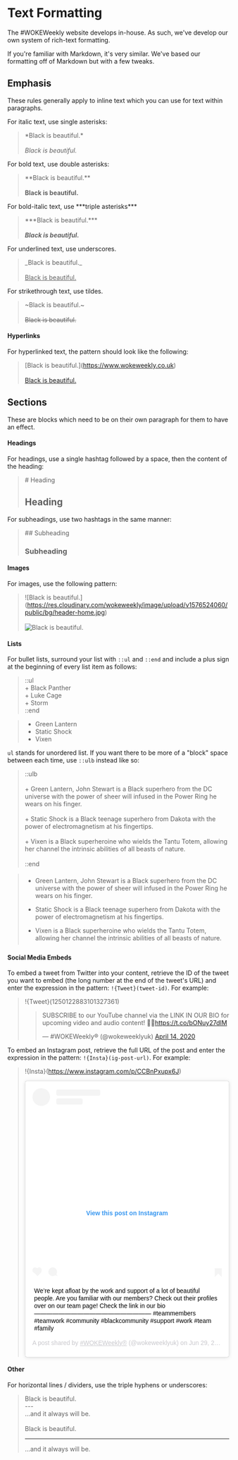 # Text Formatting

The #WOKEWeekly website develops in-house. As such, we've develop our own system of rich-text formatting.

If you're familiar with Markdown, it's very similar. We've based our formatting off of Markdown but with a few tweaks.

## Emphasis

These rules generally apply to inline text which you can use for text within paragraphs.

For italic text, use single asterisks:

> \*Black is beautiful.\*
> <br><br>
> _Black is beautiful._

For bold text, use double asterisks:

> \*\*Black is beautiful.\*\*
> <br><br>
> **Black is beautiful.**

For bold-italic text, use \*\*\*triple asterisks\*\*\*

> \*\*\*Black is beautiful.\*\*\*
> <br><br>
> **_Black is beautiful._**

For underlined text, use underscores.

> \_Black is beautiful.\_
> <br><br>
> <span style="text-decoration: underline">Black is beautiful.<span>

For strikethrough text, use tildes.

> ~Black is beautiful.~
> <br><br>
> ~~Black is beautiful.~~

#### Hyperlinks

For hyperlinked text, the pattern should look like the following:

> \[Black is beautiful.](https://www.wokeweekly.co.uk)
> <br><br>
> [Black is beautiful.](https://www.wokeweekly.co.uk)

## Sections

These are blocks which need to be on their own paragraph for them to have an effect.

#### Headings

For headings, use a single hashtag followed by a space, then the content of the heading:

> \# Heading
>
> ## Heading

For subheadings, use two hashtags in the same manner:

> \#\# Subheading
>
> ### Subheading

#### Images

For images, use the following pattern:

> \!\[Black is beautiful.](https://res.cloudinary.com/wokeweekly/image/upload/v1576524060/public/bg/header-home.jpg)
<br><br>
![Black is beautiful.](https://res.cloudinary.com/wokeweekly/image/upload/v1576524060/public/bg/header-home.jpg)

#### Lists

For bullet lists, surround your list with `::ul` and `::end` and include a plus sign at the beginning of every list item as follows:

> ::ul<br>
> \+ Black Panther<br>
> \+ Luke Cage<br>
> \+ Storm<br>
> ::end

<blockquote>
  <ul>
    <li>Green Lantern</li>
    <li>Static Shock</li>
    <li>Vixen</li>
  </ul>
</blockquote>

`ul` stands for unordered list. If you want there to be more of a "block" space between each time, use `::ulb` instead like so:

> ::ulb<br><br>
> \+ Green Lantern, John Stewart is a Black superhero from the DC universe with the power of sheer will infused in the Power Ring he wears on his finger.<br><br>
> \+ Static Shock is a Black teenage superhero from Dakota with the power of electromagnetism at his fingertips.<br><br>
> \+ Vixen is a Black superheroine who wields the Tantu Totem, allowing her channel the intrinsic abilities of all beasts of nature.<br><br>
> ::end

<blockquote>
  <ul>
    <li style="padding: .5em 0">Green Lantern, John Stewart is a Black superhero from the DC universe with the power of sheer will infused in the Power Ring he wears on his finger.</li>
    <li style="padding: .5em 0">Static Shock is a Black teenage superhero from Dakota with the power of electromagnetism at his fingertips.</li>
    <li style="padding: .5em 0">Vixen is a Black superheroine who wields the Tantu Totem, allowing her channel the intrinsic abilities of all beasts of nature.</li>
  </ul>
</blockquote>

<!-- TODO: Add numbered lists -->
<!-- TODO: Add hyphenated list -->
<!-- TODO: Add block quotes -->

#### Social Media Embeds

To embed a tweet from Twitter into your content, retrieve the ID of the tweet you want to embed (the long number at the end of the tweet's URL) and enter the expression in the pattern:
`!{Tweet}(tweet-id)`. For example:

<blockquote>

  !{Tweet}(1250122883101327361)

  <blockquote class="twitter-tweet"><p lang="en" dir="ltr">SUBSCRIBE to our YouTube channel via the LINK IN OUR BIO for upcoming video and audio content! 🎉🤩<a href="https://t.co/bONuy27dlM">https://t.co/bONuy27dlM</a></p>&mdash; #WOKEWeekly® (@wokeweeklyuk) <a href="https://twitter.com/wokeweeklyuk/status/1250122883101327361?ref_src=twsrc%5Etfw">April 14, 2020</a></blockquote> <script async src="https://platform.twitter.com/widgets.js" charset="utf-8"></script>

</blockquote>

To embed an Instagram post, retrieve the full URL of the post and enter the expression in the pattern: `!{Insta}(ig-post-url)`. For example:

<blockquote>

  !{Insta}(https://www.instagram.com/p/CCBnPxupx6J)

  <blockquote class="instagram-media" data-instgrm-captioned data-instgrm-permalink="https://www.instagram.com/p/CCBnPxupx6J/?utm_source=ig_embed&amp;utm_campaign=loading" data-instgrm-version="12" style=" background:#FFF; border:0; border-radius:3px; box-shadow:0 0 1px 0 rgba(0,0,0,0.5),0 1px 10px 0 rgba(0,0,0,0.15); margin: 1px; max-width:540px; min-width:326px; padding:0; width:99.375%; width:-webkit-calc(100% - 2px); width:calc(100% - 2px);"><div style="padding:16px;"> <a href="https://www.instagram.com/p/CCBnPxupx6J/?utm_source=ig_embed&amp;utm_campaign=loading" style=" background:#FFFFFF; line-height:0; padding:0 0; text-align:center; text-decoration:none; width:100%;" target="_blank"> <div style=" display: flex; flex-direction: row; align-items: center;"> <div style="background-color: #F4F4F4; border-radius: 50%; flex-grow: 0; height: 40px; margin-right: 14px; width: 40px;"></div> <div style="display: flex; flex-direction: column; flex-grow: 1; justify-content: center;"> <div style=" background-color: #F4F4F4; border-radius: 4px; flex-grow: 0; height: 14px; margin-bottom: 6px; width: 100px;"></div> <div style=" background-color: #F4F4F4; border-radius: 4px; flex-grow: 0; height: 14px; width: 60px;"></div></div></div><div style="padding: 19% 0;"></div> <div style="display:block; height:50px; margin:0 auto 12px; width:50px;"><svg width="50px" height="50px" viewBox="0 0 60 60" version="1.1" xmlns="https://www.w3.org/2000/svg" xmlns:xlink="https://www.w3.org/1999/xlink"><g stroke="none" stroke-width="1" fill="none" fill-rule="evenodd"><g transform="translate(-511.000000, -20.000000)" fill="#000000"><g></g></g></g></svg></div><div style="padding-top: 8px;"> <div style=" color:#3897f0; font-family:Arial,sans-serif; font-size:14px; font-style:normal; font-weight:550; line-height:18px;"> View this post on Instagram</div></div><div style="padding: 12.5% 0;"></div> <div style="display: flex; flex-direction: row; margin-bottom: 14px; align-items: center;"><div> <div style="background-color: #F4F4F4; border-radius: 50%; height: 12.5px; width: 12.5px; transform: translateX(0px) translateY(7px);"></div> <div style="background-color: #F4F4F4; height: 12.5px; transform: rotate(-45deg) translateX(3px) translateY(1px); width: 12.5px; flex-grow: 0; margin-right: 14px; margin-left: 2px;"></div> <div style="background-color: #F4F4F4; border-radius: 50%; height: 12.5px; width: 12.5px; transform: translateX(9px) translateY(-18px);"></div></div><div style="margin-left: 8px;"> <div style=" background-color: #F4F4F4; border-radius: 50%; flex-grow: 0; height: 20px; width: 20px;"></div> <div style=" width: 0; height: 0; border-top: 2px solid transparent; border-left: 6px solid #f4f4f4; border-bottom: 2px solid transparent; transform: translateX(16px) translateY(-4px) rotate(30deg)"></div></div><div style="margin-left: auto;"> <div style=" width: 0px; border-top: 8px solid #F4F4F4; border-right: 8px solid transparent; transform: translateY(16px);"></div> <div style=" background-color: #F4F4F4; flex-grow: 0; height: 12px; width: 16px; transform: translateY(-4px);"></div> <div style=" width: 0; height: 0; border-top: 8px solid #F4F4F4; border-left: 8px solid transparent; transform: translateY(-4px) translateX(8px);"></div></div></div></a> <p style=" margin:8px 0 0 0; padding:0 4px;"> <a href="https://www.instagram.com/p/CCBnPxupx6J/?utm_source=ig_embed&amp;utm_campaign=loading" style=" color:#000; font-family:Arial,sans-serif; font-size:14px; font-style:normal; font-weight:normal; line-height:17px; text-decoration:none; word-wrap:break-word;" target="_blank">We’re kept afloat by the work and support of a lot of beautiful people. Are you familiar with our members? Check out their profiles over on our team page! Check the link in our bio ——————————————————— #teammembers #teamwork #community #blackcommunity #support #work #team #family</a></p> <p style=" color:#c9c8cd; font-family:Arial,sans-serif; font-size:14px; line-height:17px; margin-bottom:0; margin-top:8px; overflow:hidden; padding:8px 0 7px; text-align:center; text-overflow:ellipsis; white-space:nowrap;">A post shared by <a href="https://www.instagram.com/wokeweeklyuk/?utm_source=ig_embed&amp;utm_campaign=loading" style=" color:#c9c8cd; font-family:Arial,sans-serif; font-size:14px; font-style:normal; font-weight:normal; line-height:17px;" target="_blank"> #WOKEWeekly®</a> (@wokeweeklyuk) on <time style=" font-family:Arial,sans-serif; font-size:14px; line-height:17px;" datetime="2020-06-29T16:10:26+00:00">Jun 29, 2020 at 9:10am PDT</time></p></div></blockquote> <script async src="//www.instagram.com/embed.js"></script>

</blockquote>

#### Other

For horizontal lines / dividers, use the triple hyphens or underscores:

> Black is beautiful.
> <br>---<br>
> ...and it always will be.
> <br><br>
> Black is beautiful.
>
> ---
>
> ...and it always will be.
